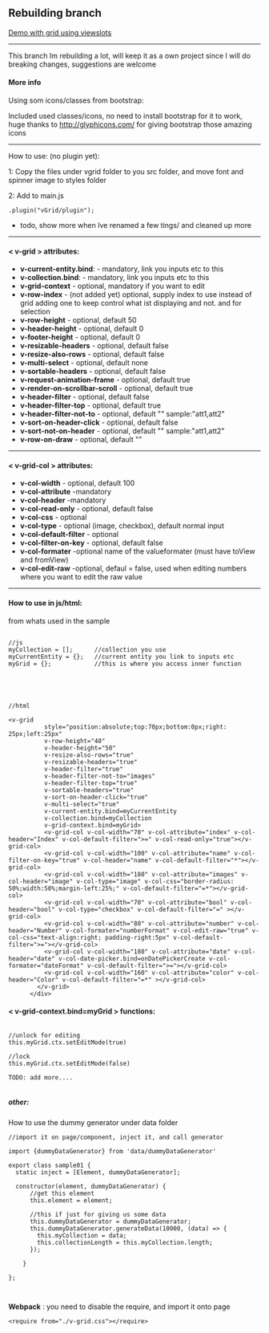 Rebuilding branch
----------------------------------


[Demo with grid using viewslots](http://vegarringdal.github.io/vGrid/viewSlotsDemo001/)

---

This branch Im rebuilding a lot, will keep it as a own project since I will do breaking changes, suggestions are welcome




#### More info
Using som icons/classes from bootstrap:

Included used classes/icons, no need to install bootstrap for it to work, huge thanks to http://glyphicons.com/ for giving bootstrap those amazing icons

---

How to use: (no plugin yet):

1: Copy the files under vgrid folder to you src folder, and move font and spinner image to styles folder

2: Add to main.js
```
.plugin("vGrid/plugin");
```

* todo, show more when Ive renamed a few tings/ and cleaned up more

----

#### < v-grid > attributes:
* **v-current-entity.bind**: - mandatory, link you inputs etc to this
* **v-collection.bind**: - mandatory, link you inputs etc to this
* **v-grid-context** - optional, mandatory if you want to edit
* **v-row-index** - (not added yet) optional, supply index to use instead of grid adding one to keep control what ist displaying and not. and for selection
* **v-row-height** - optional, default 50
* **v-header-height** - optional, default 0
* **v-footer-height** - optional, default 0
* **v-resizable-headers** - optional, default false
* **v-resize-also-rows** - optional, default false
* **v-multi-select** - optional, default none
* **v-sortable-headers** - optional, default false
* **v-request-animation-frame** - optional, default true
* **v-render-on-scrollbar-scroll** - optional, default true
* **v-header-filter** - optional, default false
* **v-header-filter-top** - optional, default true
* **v-header-filter-not-to** - optional, default ""  sample:"att1,att2" 
* **v-sort-on-header-click** - optional, default false
* **v-sort-not-on-header** - optional, default ""  sample:"att1,att2" 
* **v-row-on-draw** - optional, default ""


----

#### < v-grid-col > attributes:
* **v-col-width** - optional, default 100
* **v-col-attribute** -mandatory
* **v-col-header** -mandatory
* **v-col-read-only** - optional, default false
* **v-col-css** - optional
* **v-col-type** - optional (image, checkbox), default normal input
* **v-col-default-filter** - optional
* **v-col-filter-on-key** - optional, default false
* **v-col-formater** -optional name of the valueformater (must have toView and fromView)
* **v-col-edit-raw** -optional, defaul = false, used when editing numbers where you want to edit the raw value

----

#### How to use in js/html:

from whats used in the sample
```

//js
myCollection = [];      //collection you use
myCurrentEntity = {};   //current entity you link to inputs etc 
myGrid = {};            //this is where you access inner function





//html

<v-grid
          style="position:absolute;top:70px;bottom:0px;right: 25px;left:25px"
          v-row-height="40"
          v-header-height="50"
          v-resize-also-rows="true"
          v-resizable-headers="true"
          v-header-filter="true"
          v-header-filter-not-to="images"
          v-header-filter-top="true"
          v-sortable-headers="true"
          v-sort-on-header-click="true"
          v-multi-select="true"
          v-current-entity.bind=myCurrentEntity
          v-collection.bind=myCollection
          v-grid-context.bind=myGrid>
          <v-grid-col v-col-width="70" v-col-attribute="index" v-col-header="Index" v-col-default-filter=">=" v-col-read-only="true"></v-grid-col>
          <v-grid-col v-col-width="100" v-col-attribute="name" v-col-filter-on-key="true" v-col-header="name" v-col-default-filter="*"></v-grid-col>
          <v-grid-col v-col-width="180" v-col-attribute="images" v-col-header="image" v-col-type="image" v-col-css="border-radius: 50%;width:50%;margin-left:25%;" v-col-default-filter="=*"></v-grid-col>
          <v-grid-col v-col-width="70" v-col-attribute="bool" v-col-header="bool" v-col-type="checkbox" v-col-default-filter="=" ></v-grid-col>
          <v-grid-col v-col-width="80" v-col-attribute="number" v-col-header="Number" v-col-formater="numberFormat" v-col-edit-raw="true" v-col-css="text-align:right; padding-right:5px" v-col-default-filter=">="></v-grid-col>
          <v-grid-col v-col-width="180" v-col-attribute="date" v-col-header="date" v-col-date-picker.bind=onDatePickerCreate v-col-formater="dateFormat" v-col-default-filter=">="></v-grid-col>
          <v-grid-col v-col-width="160" v-col-attribute="color" v-col-header="Color" v-col-default-filter="=*" ></v-grid-col>
        </v-grid>
      </div>
```

#### < v-grid-context.bind=myGrid > functions:

```

//unlock for editing
this.myGrid.ctx.setEditMode(true)

//lock 
this.myGrid.ctx.setEditMode(false)

TODO: add more....


```
##### other:

How to use the dummy generator under data folder

```
//import it on page/component, inject it, and call generator

import {dummyDataGenerator} from 'data/dummyDataGenerator'

export class sample01 {
  static inject = [Element, dummyDataGenerator];
  
  constructor(element, dummyDataGenerator) {
      //get this element
      this.element = element;
  
      //this if just for giving us some data
      this.dummyDataGenerator = dummyDataGenerator;
      this.dummyDataGenerator.generateData(10000, (data) => {
        this.myCollection = data;
        this.collectionLength = this.myCollection.length;
      });
  
    }
    
};



```

**Webpack** :
you need to disable the require, and import it onto page

```
<require from="./v-grid.css"></require>
```